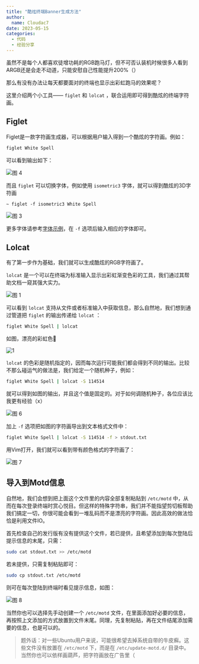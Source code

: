 ```yaml
---
title: "酷炫终端Banner生成方法"
author: 
  name: Cloudac7
date: 2023-05-15
categories:
  - 代码
  - 经验分享
---
```


虽然不是每个人都喜欢徒增功耗的RGB跑马灯，但不可否认装机时候很多人看到ARGB还是会走不动道，只能安慰自己性能提升200%（）

那么有没有办法让每天都要面对的终端也显示出彩虹跑马的效果呢？

这里介绍两个小工具—— `figlet` 和 `lolcat` ，联合运用即可得到酷炫的终端字符画。

## Figlet

Figlet是一款字符画生成器，可以根据用户输入得到一个酷炫的字符画。例如：

```bash
figlet White Spell
```

可以看到输出如下：

![图 4](https://s2.loli.net/2023/05/15/MlfBtaRh6CWPO75.png)  

而且 `figlet` 可以切换字体，例如使用 `isometric3` 字体，就可以得到酷炫的3D字符画

```basic
~ figlet -f isometric3 White Spell
```

![图 3](https://s2.loli.net/2023/05/15/jICNGuM6PAksiw9.png)  

更多字体请参考[字体示例](http://www.figlet.org/examples.html)，在 `-f` 选项后输入相应的字体即可。

## Lolcat

有了第一步作为基础，我们就可以生成酷炫的RGB字符画了。

`lolcat` 是一个可以在终端为标准输入显示出彩虹渐变色彩的工具，我们通过其帮助文档一窥其强大实力。

![图 1](https://s2.loli.net/2023/05/15/RacbGMQpIZyUPDV.png)  


可以看到 `lolcat` 支持从文件或者标准输入中获取信息，那么自然地，我们想到通过管道把 `figlet` 的输出传递给 `lolcat` ：

```bash
figlet White Spell | lolcat
```

如图，漂亮的彩虹色🌈

![1](https://s2.loli.net/2023/05/15/yJOpZYEcB5kzeox.png)  

`lolcat` 的色彩是随机指定的，因而每次运行可能我们都会得到不同的输出。比较不那么碰运气的做法是，我们给定一个随机种子，例如：

```bash
figlet White Spell | lolcat -S 114514
```

就可以得到如图的输出，并且这个值是固定的。对于如何调随机种子，各位应该比我更有经验（x）

![图 6](https://s2.loli.net/2023/05/15/vN1uhbEsVjHKDoq.png)  

加上 `-f` 选项把如图的字符画导出到文本格式文件中：

```bash
figlet White Spell | lolcat -S 114514 -f > stdout.txt
```

用Vim打开，我们就可以看到带有颜色格式的字符画了：

![图 7](https://s2.loli.net/2023/05/15/YQc7zOrukRWKqEP.png)  

## 导入到Motd信息

自然地，我们会想到把上面这个文件里的内容全部复制粘贴到 `/etc/motd` 中，从而在每次登录终端时赏心悦目。但这样的特殊字符串，我们并不能指望剪切板帮助我们搞定一切，你很可能会看到一堆乱码而不是漂亮的字符画。因此高效的做法恰恰是利用文件IO。

首先检查自己的发行版有没有提供这个文件，若已提供，且希望添加到每次登陆后提示信息的末尾，只需：

```bash
sudo cat stdout.txt >> /etc/motd
```

若未提供，只需复制粘贴即可：

```bash
sudo cp stdout.txt /etc/motd
```

则可在每次登陆到终端时看见提示信息，如图：

![图 8](https://s2.loli.net/2023/05/15/2JCFbkdsMhUiWDT.png)  

当然你也可以选择先手动创建一个 `/etc/motd` 文件，在里面添加好必要的信息，再按照上文添加的方式放置到文件末尾。同理，先复制粘贴，再在文件结尾添加需要的信息，也是可以的。

> 题外话：对一些Ubuntu用户来说，可能很希望去掉系统自带的牛皮癣。这些文件没有放置在 `/etc/motd` 下，而是在 `/etc/update-motd.d/` 目录中。当然你也可以依样画葫芦，把字符画放在广告里（
>